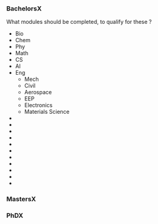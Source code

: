 ### BachelorsX

What modules should be completed, to qualify for these ?

- Bio
- Chem
- Phy
- Math
- CS
- AI
- Eng
  - Mech
  - Civil
  - Aerospace
  - EEP
  - Electronics
  - Materials Science
-
-
-
-
-
-
-
-
-
-
-

### MastersX

### PhDX
